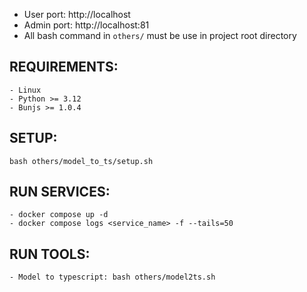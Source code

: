 - User port: http://localhost
- Admin port: http://localhost:81
- All bash command in `others/` must be use in project root directory

## REQUIREMENTS:

    - Linux
    - Python >= 3.12
    - Bunjs >= 1.0.4

## SETUP:

    bash others/model_to_ts/setup.sh

## RUN SERVICES:

    - docker compose up -d
    - docker compose logs <service_name> -f --tails=50

## RUN TOOLS:

    - Model to typescript: bash others/model2ts.sh
